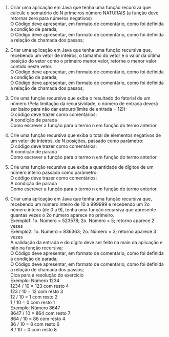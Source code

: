 1. Criar uma aplicação em Java que tenha uma função recursiva que calcule o somatório do N primeiros
número NATURAIS (a função deve retornar zero para números negativos)
<br>O Código deve apresentar, em formato de comentário, como foi definida a condição de parada;
<br>O Código deve apresentar, em formato de comentário, como foi definida a relação de chamada dos passos;

2. Criar uma aplicação em Java que tenha uma função recursiva que, recebendo um vetor de inteiros, o
tamanho do vetor e o valor da última posição do vetor como o primeiro menor valor, retorne o menor
valor contido neste vetor.
<br>O Código deve apresentar, em formato de comentário, como foi definida a condição de parada;
<br>O Código deve apresentar, em formato de comentário, como foi definida a relação de chamada dos passos;

3. Crie uma função recursiva que exiba o resultado do fatorial de um número (Pela limitação da
recursividade, o número de entrada deverá ser baixo para não dar estouro(limite de entrada = 12)):
<br>O código deve trazer como comentários:
<br>A condição de parada
<br>Como escrever a função para o termo n em função do termo anterior

4. Crie uma função recursiva que exiba o total de elementos negativos de um vetor de inteiros, de N
posições, passado como parâmetro:
<br>O código deve trazer como comentários:
<br>A condição de parada
<br>Como escrever a função para o termo n em função do termo anterior

5. Crie uma função recursiva que exiba a quantidade de dígitos de um número inteiro passado como
parâmetro:
<br>O código deve trazer como comentários:
<br>A condição de parada
<br>Como escrever a função para o termo n em função do termo anterior

6. Criar uma aplicação em Java que tenha uma função recursiva que, recebendo um número inteiro de 10
a 999999 e recebendo um 2o número inteiro (de 0 a 9), tenha uma função recursiva que apresente quantas
vezes o 2o número aparece no primeiro.
<br>Exemplo1: 1o. Número = 523578; 2o. Número = 5; retorno aparece 2 vezes
<br>Exemplo2: 1o. Número = 836363; 2o. Número = 3; retorno aparece 3 vezes
<br>A validação da entrada e do dígito deve ser feito na main da aplicação e não na função recursiva;
<br>O Código deve apresentar, em formato de comentário, como foi definida a condição de parada;
<br>O Código deve apresentar, em formato de comentário, como foi definida a relação de chamada dos passos;
<br>Dica para a resolução do exercício
<br>Exemplo: Número 1234
<br>1234 / 10 = 123 com resto 4
<br>123 / 10 = 12 com resto 3
<br>12 / 10 = 1 com resto 2
<br>1 / 10 = 0 com resto 1
<br>Exemplo: Número 8647
<br>8647 / 10 = 864 com resto 7
<br>864 / 10 = 86 com resto 4
<br>86 / 10 = 8 com resto 6
<br>8 / 10 = 0 com resto 8

